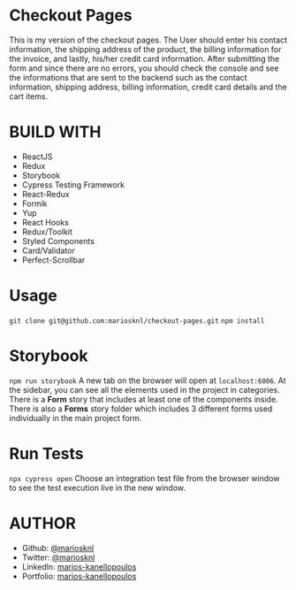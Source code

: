 # Checkout Pages

This is my version of the checkout pages. The User should enter his contact information, the shipping address of the product, the billing information for the invoice, and lastly, his/her credit card information. After submitting the form and since there are no errors, you should check the console and see the informations that are sent to the backend such as the contact information, shipping address, billing information, credit card details and the cart items.

# BUILD WITH

- ReactJS
- Redux
- Storybook
- Cypress Testing Framework
- React-Redux
- Formik
- Yup
- React Hooks
- Redux/Toolkit
- Styled Components
- Card/Validator
- Perfect-Scrollbar

# Usage

`git clone git@github.com:mariosknl/checkout-pages.git`
`npm install`

# Storybook

`npm run storybook`
A new tab on the browser will open at `localhost:6006`. At the sidebar, you can see all the elements used in the project in categories. There is a <b>Form</b> story that includes at least one of the components inside. There is also a <b>Forms</b> story folder which includes 3 different forms used individually in the main project form.

# Run Tests

`npx cypress open`
Choose an integration test file from the browser window to see the test execution live in the new window.

# AUTHOR

- Github: [@mariosknl](https://github.com/mariosknl)
- Twitter: [@mariosknl](https://twitter.com/MariosKnl)
- Linkedln: [marios-kanellopoulos](https://www.linkedin.com/in/marios-kanellopoulos)
- Portfolio: [marios-kanellopoulos](https://marioskanellopoulos.com/)
